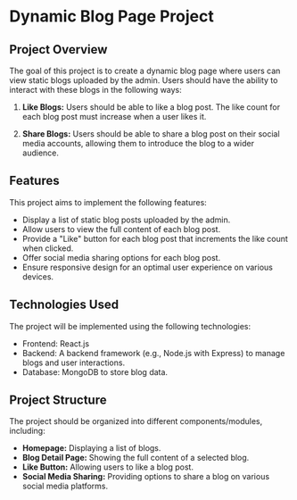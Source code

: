 # Dynamic Blog Page Project

## Project Overview

The goal of this project is to create a dynamic blog page where users can view static blogs uploaded by the admin. Users should have the ability to interact with these blogs in the following ways:

1. **Like Blogs:** Users should be able to like a blog post. The like count for each blog post must increase when a user likes it.

2. **Share Blogs:** Users should be able to share a blog post on their social media accounts, allowing them to introduce the blog to a wider audience.

## Features

This project aims to implement the following features:

- Display a list of static blog posts uploaded by the admin.
- Allow users to view the full content of each blog post.
- Provide a "Like" button for each blog post that increments the like count when clicked.
- Offer social media sharing options for each blog post.
- Ensure responsive design for an optimal user experience on various devices.

## Technologies Used

The project will be implemented using the following technologies:

- Frontend: React.js
- Backend: A backend framework (e.g., Node.js with Express) to manage blogs and user interactions.
- Database: MongoDB to store blog data.

## Project Structure

The project should be organized into different components/modules, including:

- **Homepage:** Displaying a list of blogs.
- **Blog Detail Page:** Showing the full content of a selected blog.
- **Like Button:** Allowing users to like a blog post.
- **Social Media Sharing:** Providing options to share a blog on various social media platforms.

